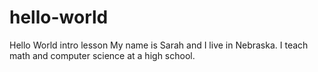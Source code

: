 # hello-world
Hello World intro lesson
My name is Sarah and I live in Nebraska.  I teach math and computer science at a high school.
